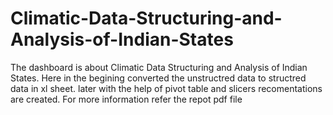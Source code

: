 # Climatic-Data-Structuring-and-Analysis-of-Indian-States
The dashboard is about Climatic Data Structuring and Analysis of Indian States. Here in the begining converted the unstructred data to structred data in xl sheet. later with the help of pivot table and slicers recomentations are created. For more information refer the repot pdf file
